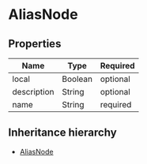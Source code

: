 

# AliasNode

## Properties

Name | Type | Required
-------- | -------- | --------
local | Boolean | optional
description | String | optional
name | String | required




## Inheritance hierarchy


* [AliasNode](AliasNode.md)
